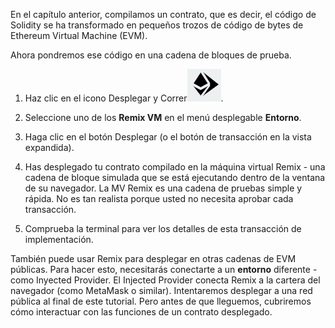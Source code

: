 En el capítulo anterior, compilamos un contrato, que es decir, el código de Solidity se ha transformado en pequeños trozos de código de bytes de Ethereum Virtual Machine (EVM).

Ahora pondremos ese código en una cadena de bloques de prueba.

1. Haz clic en el icono Desplegar y Correr![deploy & run icon](https://raw.githubusercontent.com/ethereum/remix-workshops/master/Basics/deploy_to_the_remixvm/images/run.png "icono desplegar y correr").

2. Seleccione uno de los **Remix VM** en el menú desplegable **Entorno**.

3. Haga clic en el botón Desplegar (o el botón de transacción en la vista expandida).

4. Has desplegado tu contrato compilado en la máquina virtual Remix - una cadena de bloque simulada que se está ejecutando dentro de la ventana de su navegador.  La MV Remix es una cadena de pruebas simple y rápida.  No es tan realista porque usted no necesita aprobar cada transacción.

5. Comprueba la terminal para ver los detalles de esta transacción de implementación.

También puede usar Remix para desplegar en otras cadenas de EVM públicas. Para hacer esto, necesitarás conectarte a un **entorno** diferente - como Inyected Provider.  El Injected Provider conecta Remix a la cartera del navegador (como MetaMask o similar).  Intentaremos desplegar a una red pública al final de este tutorial. Pero antes de que lleguemos, cubriremos cómo interactuar con las funciones de un contrato desplegado.
